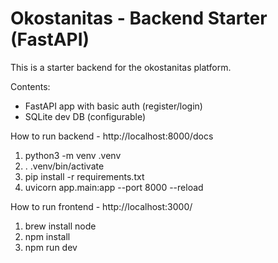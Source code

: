 Okostanitas - Backend Starter (FastAPI)
=====================================
This is a starter backend for the okostanitas platform.

Contents:
- FastAPI app with basic auth (register/login)
- SQLite dev DB (configurable)

How to run backend - http://localhost:8000/docs
1. python3 -m venv .venv
2. . .venv/bin/activate
3. pip install -r requirements.txt
5. uvicorn app.main:app --port 8000 --reload

How to run frontend - http://localhost:3000/
1. brew install node
2. npm install 
3. npm run dev 